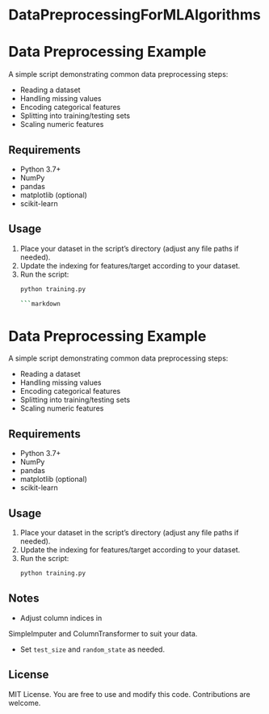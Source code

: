 # DataPreprocessingForMLAlgorithms
# Data Preprocessing Example

A simple script demonstrating common data preprocessing steps:
- Reading a dataset
- Handling missing values
- Encoding categorical features
- Splitting into training/testing sets
- Scaling numeric features

## Requirements
- Python 3.7+
- NumPy
- pandas
- matplotlib (optional)
- scikit-learn

## Usage
1. Place your dataset in the script’s directory (adjust any file paths if needed).
2. Update the indexing for features/target according to your dataset.
3. Run the script:
   ```bash
   python training.py

   ```markdown
   
# Data Preprocessing Example

A simple script demonstrating common data preprocessing steps:
- Reading a dataset
- Handling missing values
- Encoding categorical features
- Splitting into training/testing sets
- Scaling numeric features

## Requirements
- Python 3.7+
- NumPy
- pandas
- matplotlib (optional)
- scikit-learn

## Usage
1. Place your dataset in the script’s directory (adjust any file paths if needed).
2. Update the indexing for features/target according to your dataset.
3. Run the script:
   ```bash
   python training.py
   ```

## Notes
- Adjust column indices in 

SimpleImputer and ColumnTransformer to suit your data.
- Set `test_size` and `random_state` as needed.

## License
MIT License. You are free to use and modify this code. Contributions are welcome.
```
